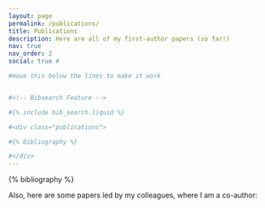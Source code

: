 ```yaml
---
layout: page
permalink: /publications/
title: Publications
description: Here are all of my first-author papers (so far!)
nav: true
nav_order: 2
social: true # 

#move this below the lines to make it work


#<!-- Bibsearch Feature -->

#{% include bib_search.liquid %}

#<div class="publications">

#{% bibliography %}

#</div>
---
```



<!-- _pages/publications.md -->
<div class="publications">

{% bibliography %}

</div>


Also, here are some papers led by my colleagues, where I am a co-author:
